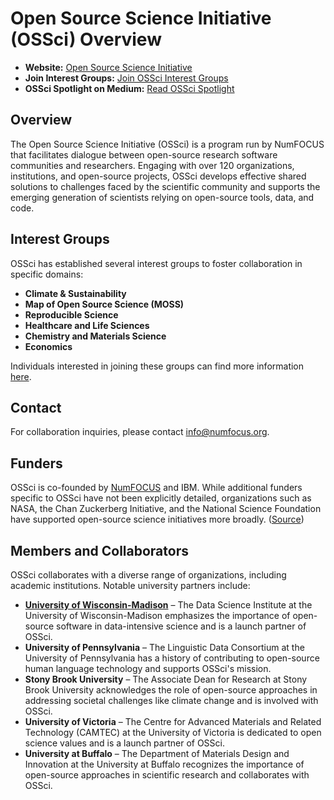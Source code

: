 # Open Source Science Initiative (OSSci) Overview

- **Website:** [Open Source Science Initiative](https://www.opensource.science/)
- **Join Interest Groups:** [Join OSSci Interest Groups](https://chief.sc/ossci-join)
- **OSSci Spotlight on Medium:** [Read OSSci Spotlight](https://medium.com/tag/ossci-spotlight)

## Overview

The Open Source Science Initiative (OSSci) is a program run by NumFOCUS that facilitates dialogue between open-source research software communities and researchers. Engaging with over 120 organizations, institutions, and open-source projects, OSSci develops effective shared solutions to challenges faced by the scientific community and supports the emerging generation of scientists relying on open-source tools, data, and code.

## Interest Groups

OSSci has established several interest groups to foster collaboration in specific domains:

- **Climate & Sustainability**
- **Map of Open Source Science (MOSS)**
- **Reproducible Science**
- **Healthcare and Life Sciences**
- **Chemistry and Materials Science**
- **Economics**

Individuals interested in joining these groups can find more information [here](https://chief.sc/ossci-join).

## Contact

For collaboration inquiries, please contact [info@numfocus.org](mailto:info@numfocus.org).

## Funders

OSSci is co-founded by [NumFOCUS](https://sustainoss.org/academic-map/organizations/numfocus.html) and IBM. While additional funders specific to OSSci have not been explicitly detailed, organizations such as NASA, the Chan Zuckerberg Initiative, and the National Science Foundation have supported open-source science initiatives more broadly. ([Source](https://new.nsf.gov/tip/updates/nsf-invests-over-26m-open-source-projects))

## Members and Collaborators

OSSci collaborates with a diverse range of organizations, including academic institutions. Notable university partners include:

- **[University of Wisconsin-Madison](https://sustainoss.org/academic-map/universities/university-of-wisconsin-madison.html)** – The Data Science Institute at the University of Wisconsin-Madison emphasizes the importance of open-source software in data-intensive science and is a launch partner of OSSci.  
- **University of Pennsylvania** – The Linguistic Data Consortium at the University of Pennsylvania has a history of contributing to open-source human language technology and supports OSSci's mission.  
- **Stony Brook University** – The Associate Dean for Research at Stony Brook University acknowledges the role of open-source approaches in addressing societal challenges like climate change and is involved with OSSci.  
- **University of Victoria** – The Centre for Advanced Materials and Related Technology (CAMTEC) at the University of Victoria is dedicated to open science values and is a launch partner of OSSci.  
- **University at Buffalo** – The Department of Materials Design and Innovation at the University at Buffalo recognizes the importance of open-source approaches in scientific research and collaborates with OSSci.  

